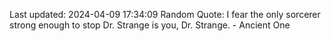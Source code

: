 Last updated: 2024-04-09 17:34:09
Random Quote: I fear the only sorcerer strong enough to stop Dr. Strange is you, Dr. Strange. - Ancient One